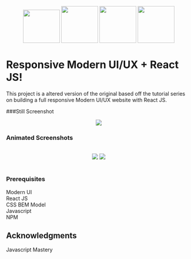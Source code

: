 <div align="center">
<img src="https://external-content.duckduckgo.com/iu/?u=https%3A%2F%2Fupload.wikimedia.org%2Fwikipedia%2Fcommons%2Fthumb%2Fa%2Fa7%2FReact-icon.svg%2F1200px-React-icon.svg.png&f=1&nofb=1" height="90" width="100">
<img src="https://upload.wikimedia.org/wikipedia/commons/thumb/d/d5/CSS3_logo_and_wordmark.svg/1200px-CSS3_logo_and_wordmark.svg.png" height="100" width="100">
<img src="https://upload.wikimedia.org/wikipedia/commons/thumb/6/61/HTML5_logo_and_wordmark.svg/512px-HTML5_logo_and_wordmark.svg.png?20170517184425" height="100" width="100">
<img src="https://upload.wikimedia.org/wikipedia/commons/thumb/6/6a/JavaScript-logo.png/600px-JavaScript-logo.png?20120221235433" height="100" width="100">
</div>

# Responsive Modern UI/UX + React JS!

This project is a altered version of the original based off the tutorial series on building a full responsive Modern UI/UX website with React JS.

###Still Screenshot
</br>
<div align="center">
<img src="https://github.com/gdavisiv/InterWeb_jsm/blob/main/Desktop-FullView.png">
</div>

### Animated Screenshots
</br>
<div align="center">
<img src="https://github.com/gdavisiv/InterWeb_jsm/blob/main/GPT3-FullScreen.gif">
<img src="https://github.com/gdavisiv/InterWeb_jsm/blob/main/GPT3-MobileView.gif">
</div>
</br>


### Prerequisites

Modern UI</br>
React JS</br>
CSS BEM Model</br>
Javascript</br>
NPM</br>



## Acknowledgments

Javascript Mastery
